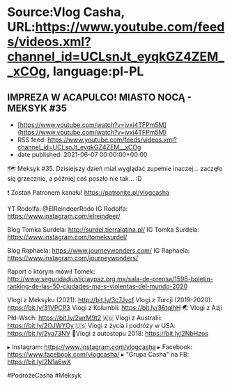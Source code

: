 # Source:Vlog Casha, URL:https://www.youtube.com/feeds/videos.xml?channel_id=UCLsnJt_eyqkGZ4ZEM__xCOg, language:pl-PL

## IMPREZA W ACAPULCO! MIASTO NOCĄ - MEKSYK #35
 - [https://www.youtube.com/watch?v=jvxi4TFPm5M](https://www.youtube.com/watch?v=jvxi4TFPm5M)
 - RSS feed: https://www.youtube.com/feeds/videos.xml?channel_id=UCLsnJt_eyqkGZ4ZEM__xCOg
 - date published: 2021-06-07 00:00:00+00:00

🗺️ Meksyk #35. Dzisiejszy dzień miał wyglądać zupełnie inaczej... zaczęło się grzecznie, a później coś poszło nie tak... :D

❗ Zostań Patronem kanału!
https://patronite.pl/vlogcasha

YT Rodolfa: @ElReindeerRodo 
IG Rodolfa:  https://www.instagram.com/elreindeer/

Blog Tomka Surdela: http://surdel.tierralatina.pl/
IG Tomka Surdela: https://www.instagram.com/tomeksurdel/

Blog Raphaela: https://www.journeywonders.com/
IG Raphaela: https://www.instagram.com/journeywonders/

Raport o którym mówił Tomek: http://www.seguridadjusticiaypaz.org.mx/sala-de-prensa/1596-boletin-ranking-de-las-50-ciudades-ma-s-violentas-del-mundo-2020


Vlogi z Meksyku (2021): http://bit.ly/3c7Jycf
Vlogi z Turcji (2019-2020): https://bit.ly/31VPCR3
Vlogi z Kolumbii: https://bit.ly/36tqlhH
🌏 Vlogi z Azji Płd-Wsch: https://bit.ly/2wrM9t2
🇦🇺 Vlogi z Australii: https://bit.ly/2OJWYOy
🇺🇸 Vlogi z życia i podróży w USA: https://bit.ly/2ya73NV
🚙Vlogi z autostopu 2018: https://bit.ly/2NbHzos

▸ Instagram: https://www.instagram.com/vlogcasha
▸ Facebook: https://www.facebook.com/vlogcasha/
▸ "Grupa Casha" na FB: https://bit.ly/2N1a6wX

#PodróżeCasha #Meksyk

